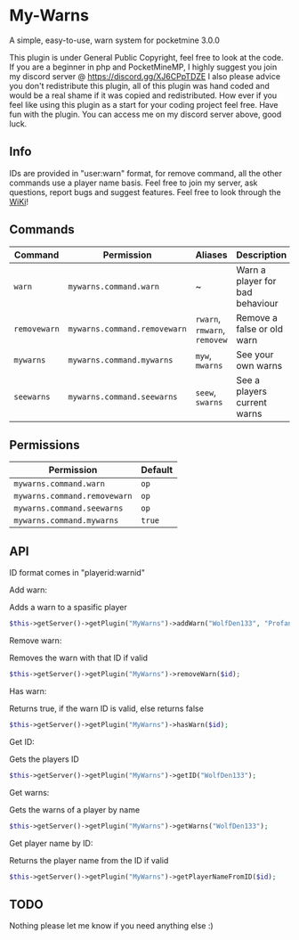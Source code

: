 # My-Warns
A simple, easy-to-use, warn system for pocketmine 3.0.0

 This plugin is under General Public Copyright, feel free to look at the code.
 If you are a beginner in php and PocketMineMP, I highly suggest you join my discord server @ https://discord.gg/XJ6CPpTDZE
 I also please advice you don't redistribute this plugin, all of this plugin was hand coded and would be a real shame if it was copied and redistributed.
 How ever if you feel like using this plugin as a start for your coding project feel free.
 Have fun with the plugin. You can access me on my discord server above, good luck.
 
## Info

IDs are provided in "user:warn" format, for remove command, all the other commands use a player name basis.
Feel free to join my server, ask questions, report bugs and suggest features. Feel free to look through the [WiKi](https://github.com/WolfDen133/My-Warns/wiki)!

## Commands

| Command | Permission | Aliases | Description |
| --------- | --------- | --------- | --------- |
| `warn` | `mywarns.command.warn` | ~ | Warn a player for bad behaviour |
| `removewarn` | `mywarns.command.removewarn` | `rwarn`, `rmwarn`, `removew` | Remove a false or old warn |
| `mywarns` | `mywarns.command.mywarns` | `myw`, `mwarns` | See your own warns |
| `seewarns` | `mywarns.command.seewarns` | `seew`, `swarns` | See a players current warns |

## Permissions
| Permission | Default |
| --------- | --------- |
| `mywarns.command.warn` | `op` |
| `mywarns.command.removewarn` | `op` |
| `mywarns.command.seewarns` | `op` |
| `mywarns.command.mywarns` | `true` |

## API

ID format comes in "playerid:warnid" 

Add warn:

  Adds a warn to a spasific player
  ```php 
  $this->getServer()->getPlugin("MyWarns")->addWarn("WolfDen133", "Profanity");
  ```
  
Remove warn: 

  Removes the warn with that ID if valid
  ```php
  $this->getServer()->getPlugin("MyWarns")->removeWarn($id);
  ```

Has warn:

  Returns true, if the warn ID is valid, else returns false
  ```php
  $this->getServer()->getPlugin("MyWarns")->hasWarn($id);
  ```
  
Get ID:

  Gets the players ID
  ```php
  $this->getServer()->getPlugin("MyWarns")->getID("WolfDen133");
  ```
  
Get warns:

  Gets the warns of a player by name
  ```php
  $this->getServer()->getPlugin("MyWarns")->getWarns("WolfDen133");
  ```
  
Get player name by ID:

  Returns the player name from the ID if valid
  ```php
  $this->getServer()->getPlugin("MyWarns")->getPlayerNameFromID($id);
  ```
  
## TODO

Nothing please let me know if you need anything else :)
  

